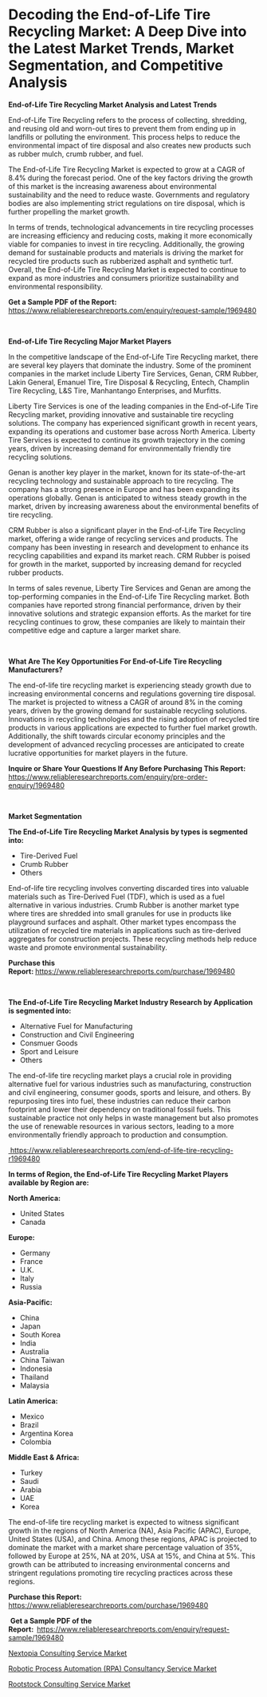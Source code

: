 <p><h1>Decoding the End-of-Life Tire Recycling Market: A Deep Dive into the Latest Market Trends, Market Segmentation, and Competitive Analysis</h1></p><p><strong>End-of-Life Tire Recycling Market Analysis and Latest Trends</strong></p>
<p><p>End-of-Life Tire Recycling refers to the process of collecting, shredding, and reusing old and worn-out tires to prevent them from ending up in landfills or polluting the environment. This process helps to reduce the environmental impact of tire disposal and also creates new products such as rubber mulch, crumb rubber, and fuel. </p><p>The End-of-Life Tire Recycling Market is expected to grow at a CAGR of 8.4% during the forecast period. One of the key factors driving the growth of this market is the increasing awareness about environmental sustainability and the need to reduce waste. Governments and regulatory bodies are also implementing strict regulations on tire disposal, which is further propelling the market growth.</p><p>In terms of trends, technological advancements in tire recycling processes are increasing efficiency and reducing costs, making it more economically viable for companies to invest in tire recycling. Additionally, the growing demand for sustainable products and materials is driving the market for recycled tire products such as rubberized asphalt and synthetic turf. Overall, the End-of-Life Tire Recycling Market is expected to continue to expand as more industries and consumers prioritize sustainability and environmental responsibility.</p></p>
<p><strong>Get a Sample PDF of the Report:&nbsp;</strong> <a href="https://www.reliableresearchreports.com/enquiry/request-sample/1969480">https://www.reliableresearchreports.com/enquiry/request-sample/1969480</a></p>
<p>&nbsp;</p>
<p><strong>End-of-Life Tire Recycling Major Market Players</strong></p>
<p><p>In the competitive landscape of the End-of-Life Tire Recycling market, there are several key players that dominate the industry. Some of the prominent companies in the market include Liberty Tire Services, Genan, CRM Rubber, Lakin General, Emanuel Tire, Tire Disposal & Recycling, Entech, Champlin Tire Recycling, L&S Tire, Manhantango Enterprises, and Murfitts.</p><p>Liberty Tire Services is one of the leading companies in the End-of-Life Tire Recycling market, providing innovative and sustainable tire recycling solutions. The company has experienced significant growth in recent years, expanding its operations and customer base across North America. Liberty Tire Services is expected to continue its growth trajectory in the coming years, driven by increasing demand for environmentally friendly tire recycling solutions.</p><p>Genan is another key player in the market, known for its state-of-the-art recycling technology and sustainable approach to tire recycling. The company has a strong presence in Europe and has been expanding its operations globally. Genan is anticipated to witness steady growth in the market, driven by increasing awareness about the environmental benefits of tire recycling.</p><p>CRM Rubber is also a significant player in the End-of-Life Tire Recycling market, offering a wide range of recycling services and products. The company has been investing in research and development to enhance its recycling capabilities and expand its market reach. CRM Rubber is poised for growth in the market, supported by increasing demand for recycled rubber products.</p><p>In terms of sales revenue, Liberty Tire Services and Genan are among the top-performing companies in the End-of-Life Tire Recycling market. Both companies have reported strong financial performance, driven by their innovative solutions and strategic expansion efforts. As the market for tire recycling continues to grow, these companies are likely to maintain their competitive edge and capture a larger market share.</p></p>
<p>&nbsp;</p>
<p><strong>What Are The Key Opportunities For End-of-Life Tire Recycling Manufacturers?</strong></p>
<p><p>The end-of-life tire recycling market is experiencing steady growth due to increasing environmental concerns and regulations governing tire disposal. The market is projected to witness a CAGR of around 8% in the coming years, driven by the growing demand for sustainable recycling solutions. Innovations in recycling technologies and the rising adoption of recycled tire products in various applications are expected to further fuel market growth. Additionally, the shift towards circular economy principles and the development of advanced recycling processes are anticipated to create lucrative opportunities for market players in the future.</p></p>
<p><strong>Inquire or Share Your Questions If Any Before Purchasing This Report:</strong> <a href="https://www.reliableresearchreports.com/enquiry/pre-order-enquiry/1969480">https://www.reliableresearchreports.com/enquiry/pre-order-enquiry/1969480</a></p>
<p>&nbsp;</p>
<p><strong>Market Segmentation</strong></p>
<p><strong>The End-of-Life Tire Recycling Market Analysis by types is segmented into:</strong></p>
<p><ul><li>Tire-Derived Fuel</li><li>Crumb Rubber</li><li>Others</li></ul></p>
<p><p>End-of-life tire recycling involves converting discarded tires into valuable materials such as Tire-Derived Fuel (TDF), which is used as a fuel alternative in various industries. Crumb Rubber is another market type where tires are shredded into small granules for use in products like playground surfaces and asphalt. Other market types encompass the utilization of recycled tire materials in applications such as tire-derived aggregates for construction projects. These recycling methods help reduce waste and promote environmental sustainability.</p></p>
<p><strong>Purchase this Report:&nbsp;</strong><a href="https://www.reliableresearchreports.com/purchase/1969480">https://www.reliableresearchreports.com/purchase/1969480</a></p>
<p>&nbsp;</p>
<p><strong>The End-of-Life Tire Recycling Market Industry Research by Application is segmented into:</strong></p>
<p><ul><li>Alternative Fuel for Manufacturing</li><li>Construction and Civil Engineering</li><li>Consmuer Goods</li><li>Sport and Leisure</li><li>Others</li></ul></p>
<p><p>The end-of-life tire recycling market plays a crucial role in providing alternative fuel for various industries such as manufacturing, construction and civil engineering, consumer goods, sports and leisure, and others. By repurposing tires into fuel, these industries can reduce their carbon footprint and lower their dependency on traditional fossil fuels. This sustainable practice not only helps in waste management but also promotes the use of renewable resources in various sectors, leading to a more environmentally friendly approach to production and consumption.</p></p>
<p><a href="https://www.reliableresearchreports.com/end-of-life-tire-recycling-r1969480">&nbsp;https://www.reliableresearchreports.com/end-of-life-tire-recycling-r1969480</a></p>
<p><strong>In terms of Region, the End-of-Life Tire Recycling Market Players available by Region are:</strong></p>
<p>
    <p> <strong> North America: </strong>
        <ul>
            <li>United States</li>
            <li>Canada</li>
        </ul>
        </p> 
    <p> <strong> Europe: </strong>
        <ul>
            <li>Germany</li>
            <li>France</li>
            <li>U.K.</li>
            <li>Italy</li>
            <li>Russia</li>
        </ul>
        </p> 
    <p> <strong> Asia-Pacific: </strong>
        <ul>
            <li>China</li>
            <li>Japan</li>
            <li>South Korea</li>
            <li>India</li>
            <li>Australia</li>
            <li>China Taiwan</li>
            <li>Indonesia</li>
            <li>Thailand</li>
            <li>Malaysia</li>
        </ul>
        </p> 
    <p> <strong> Latin America: </strong>
        <ul>
            <li>Mexico</li>
            <li>Brazil</li>
            <li>Argentina Korea</li>
            <li>Colombia</li>
        </ul>
        </p> 
    <p> <strong> Middle East & Africa: </strong>
        <ul>
            <li>Turkey</li>
            <li>Saudi</li>
            <li>Arabia</li>
            <li>UAE</li>
            <li>Korea</li>
        </ul>
    </p>
    </p>
<p><p>The end-of-life tire recycling market is expected to witness significant growth in the regions of North America (NA), Asia Pacific (APAC), Europe, United States (USA), and China. Among these regions, APAC is projected to dominate the market with a market share percentage valuation of 35%, followed by Europe at 25%, NA at 20%, USA at 15%, and China at 5%. This growth can be attributed to increasing environmental concerns and stringent regulations promoting tire recycling practices across these regions.</p></p>
<p><strong>Purchase this Report: </strong><a href="https://www.reliableresearchreports.com/purchase/1969480">https://www.reliableresearchreports.com/purchase/1969480</a></p>
<p>&nbsp;<strong>Get a Sample PDF of the Report:&nbsp;&nbsp;</strong><a href="https://www.reliableresearchreports.com/enquiry/request-sample/1969480">https://www.reliableresearchreports.com/enquiry/request-sample/1969480</a></p>
<p><strong></strong></p>
<p><p><a href="https://github.com/mauripalmi/Market-Research-Report-List-4/blob/main/nextopia-consulting-service-market.md">Nextopia Consulting Service Market</a></p><p><a href="https://github.com/nicoletavirag/Market-Research-Report-List-4/blob/main/robotic-process-automation-rpa-consultancy-service-market.md">Robotic Process Automation (RPA) Consultancy Service Market</a></p><p><a href="https://github.com/janetchuadff364/Market-Research-Report-List-1/blob/main/rootstock-consulting-service-market.md">Rootstock Consulting Service Market</a></p></p>